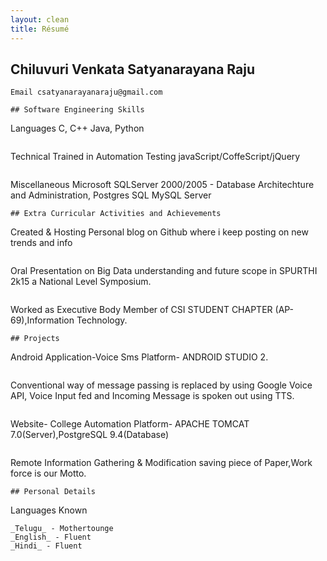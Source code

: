 ```yaml
---
layout: clean
title: Résumé
---
```

## Chiluvuri Venkata Satyanarayana Raju
```
Email csatyanarayanaraju@gmail.com
```

```
## Software Engineering Skills

```
Languages
C, C++
Java, Python
```
```
Technical
Trained in Automation Testing
javaScript/CoffeScript/jQuery
```
```
Miscellaneous
Microsoft SQLServer 2000/2005 - Database Architechture and Administration, Postgres SQL
MySQL Server
```
## Extra Curricular Activities and Achievements

```
Created & Hosting Personal blog on Github where i keep posting on new trends and info
```

```
Oral Presentation on Big Data understanding and future scope in SPURTHI 2k15 a National Level Symposium.
```
```
Worked as Executive Body Member of CSI STUDENT CHAPTER (AP-69),Information Technology.
```
## Projects

```
Android Application-Voice Sms
Platform- ANDROID STUDIO 2.
```
```
Conventional way of message passing is replaced by using Google Voice API, Voice Input
fed and Incoming Message is spoken out using TTS.
```
```
Website- College Automation
Platform- APACHE TOMCAT 7.0(Server),PostgreSQL 9.4(Database)
```
```
Remote Information Gathering & Modification saving piece of Paper,Work force is our Motto.
```
## Personal Details

```
Languages Known
```
_Telugu_ - Mothertounge
_English_ - Fluent
_Hindi_ - Fluent

